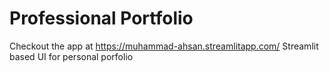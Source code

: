 # Professional Portfolio 

Checkout the app at https://muhammad-ahsan.streamlitapp.com/
Streamlit based UI for personal porfolio

